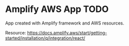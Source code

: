 # Amplify AWS App TODO

App created with Amplify framework and AWS resources.

Resource: https://docs.amplify.aws/start/getting-started/installation/q/integration/react/
